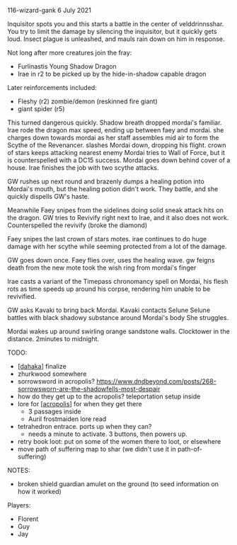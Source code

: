 116-wizard-gank
6 July 2021

Inquisitor spots you and this starts a battle in the center of velddrinnsshar.
You try to limit the damage by silencing the inquisitor, but it quickly gets loud.
Insect plague is unleashed, and mauls rain down on him in response.

Not long after more creatures join the fray:
- Furlinastis Young Shadow Dragon
- Irae in r2 to be picked up by the hide-in-shadow capable dragon

Later reinforcements included:
- Fleshy (r2) zombie/demon (reskinned fire giant)
- giant spider (r5)

This turned dangerous quickly. Shadow breath dropped mordai's familiar.
Irae rode the dragon max speed, ending up between faey and mordai.
she charges down towards mordai as her staff assembles mid air to form the Scythe of the Revenancer.
slashes Mordai down, dropping his flight.
crown of stars keeps attacking nearest enemy
Mordai tries to Wall of Force, but it is counterspelled with a DC15 success.
Mordai goes down behind cover of a house.
Irae finishes the job with two scythe attacks.

GW rushes up next round and brazenly dumps a healing potion into Mordai's mouth, but the healing potion didn't work.
They battle, and she quickly dispells GW's haste.

Meanwhile Faey snipes from the sidelines doing solid sneak attack hits on the dragon.
GW tries to Revivify right next to Irae, and it also does not work.
Counterspelled the revivify (broke the diamond)

Faey snipes the last crown of stars motes.
irae continues to do huge damage with her scythe while seeming protected from a lot of the damage.

GW goes down once.
Faey flies over, uses the healing wave.
gw feigns death from the new mote
took the wish ring from mordai's finger

Irae casts a variant of the Timepass chronomancy spell on Mordai, his flesh rots as time speeds up around his corpse, rendering him unable to be revivified.

GW asks Kavaki to bring back Mordai.
Kavaki contacts Selune
Selune battles with black shadowy substance around Mordai's body
She struggles.

Mordai wakes up around swirling orange sandstone walls.
Clocktower in the distance. 2minutes to midnight.

TODO:
- [[dahaka]] finalize
- zhurkwood somewhere
- sorrowsword in acropolis? https://www.dndbeyond.com/posts/268-sorrowsworn-are-the-shadowfells-most-despair
- how do they get up to the acropolis? teleportation setup inside
- lore for [[acropolis]] for when they get there
  * 3 passages inside
  * Auril frostmaiden lore read
- tetrahedron entrace. ports up when they can?
  * needs a minute to activate. 3 buttons, then powers up.
- retry book loot: put on some of the women there to loot, or elsewhere
- move path of suffering map to shar (we didn't use it in path-of-suffering)

NOTES:
- broken shield guardian amulet on the ground (to seed information on how it worked)

Players:
- Florent
- Guy
- Jay

[//begin]: # "Autogenerated link references for markdown compatibility"
[dahaka]: ../deities/dahaka "Dahaka"
[acropolis]: ../east/acropolis "acropolis"
[//end]: # "Autogenerated link references"
